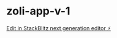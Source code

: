# zoli-app-v-1

[Edit in StackBlitz next generation editor ⚡️](https://stackblitz.com/~/github.com/drinngreen/zoli-app-v-1)